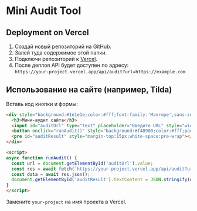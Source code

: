 # Mini Audit Tool

## Deployment on Vercel

1. Создай новый репозиторий на GitHub.
2. Залей туда содержимое этой папки.
3. Подключи репозиторий к [Vercel](https://vercel.com).
4. После деплоя API будет доступен по адресу:  
   `https://your-project.vercel.app/api/audit?url=https://example.com`

## Использование на сайте (например, Tilda)

Вставь код кнопки и формы:

```html
<div style="background:#1e1e1e;color:#fff;font-family:'Manrope',sans-serif;padding:20px;border-radius:12px;max-width:400px">
  <h3>Мини-аудит сайта</h3>
  <input id="auditUrl" type="text" placeholder="Введите URL" style="width:100%;padding:10px;border-radius:8px;border:none;margin-bottom:10px">
  <button onclick="runAudit()" style="background:#f48900;color:#fff;padding:10px 20px;border:none;border-radius:8px;cursor:pointer">Проверить</button>
  <pre id="auditResult" style="margin-top:15px;white-space:pre-wrap"></pre>
</div>

<script>
async function runAudit() {
  const url = document.getElementById('auditUrl').value;
  const res = await fetch(`https://your-project.vercel.app/api/audit?url=${encodeURIComponent(url)}`);
  const data = await res.json();
  document.getElementById('auditResult').textContent = JSON.stringify(data, null, 2);
}
</script>
```

Замените `your-project` на имя проекта в Vercel.
